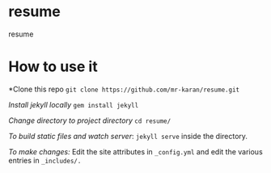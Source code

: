 # resume
resume

# How to use it
\*Clone this repo 
`git clone https://github.com/mr-karan/resume.git `
 
*Install jekyll locally*
`gem install jekyll`

*Change directory to project directory*
`cd resume/`

*To build static files and watch server*:
`jekyll serve` inside the directory. 

*To make changes:* 
Edit the site attributes in `_config.yml` and edit the various entries in `_includes/.`
